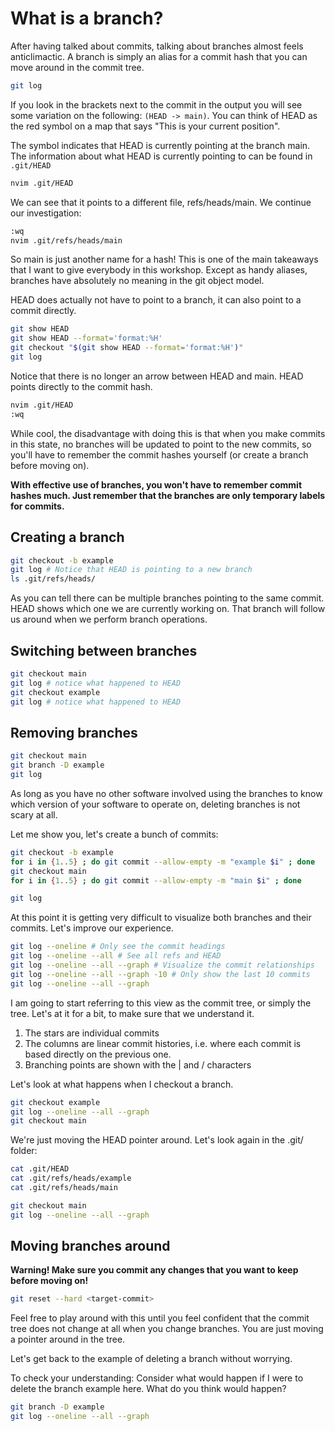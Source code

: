 # What is a branch?

After having talked about commits, talking about branches almost feels
anticlimactic. A branch is simply an alias for a commit hash that you can move
around in the commit tree.

```sh
git log
```

If you look in the brackets next to the commit in the output you will see some
variation on the following: `(HEAD -> main)`. You can think of HEAD as the red
symbol on a map that says "This is your current position".

The symbol indicates that HEAD is currently pointing at the branch main. The
information about what HEAD is currently pointing to can be found in `.git/HEAD`

```sh
nvim .git/HEAD
```

We can see that it points to a different file, refs/heads/main. We continue
our investigation:

```sh
:wq
nvim .git/refs/heads/main
```

So main is just another name for a hash! This is one of the main takeaways
that I want to give everybody in this workshop. Except as handy aliases,
branches have absolutely no meaning in the git object model.

HEAD does actually not have to point to a branch, it can also point to a commit
directly.

```sh
git show HEAD
git show HEAD --format='format:%H'
git checkout "$(git show HEAD --format='format:%H')"
git log
```

Notice that there is no longer an arrow between HEAD and main. HEAD points
directly to the commit hash.

```sh
nvim .git/HEAD
:wq
```

While cool, the disadvantage with doing this is that when you
make commits in this state, no branches will be updated to point to the new
commits, so you'll have to remember the commit hashes yourself (or create
a branch before moving on).

**With effective use of branches, you won't have to remember commit hashes much.
Just remember that the branches are only temporary labels for commits.**

## Creating a branch

```sh
git checkout -b example
git log # Notice that HEAD is pointing to a new branch
ls .git/refs/heads/
```

As you can tell there can be multiple branches pointing to the same commit. HEAD
shows which one we are currently working on. That branch will follow us around
when we perform branch operations.

## Switching between branches

```sh
git checkout main
git log # notice what happened to HEAD
git checkout example
git log # notice what happened to HEAD
```

## Removing branches

```sh
git checkout main
git branch -D example
git log
```

As long as you have no other software involved using the branches to know which
version of your software to operate on, deleting branches is not scary at all.

Let me show you, let's create a bunch of commits:

```sh
git checkout -b example
for i in {1..5} ; do git commit --allow-empty -m "example $i" ; done
git checkout main
for i in {1..5} ; do git commit --allow-empty -m "main $i" ; done

git log
```

At this point it is getting very difficult to visualize both branches and their
commits. Let's improve our experience.

```sh
git log --oneline # Only see the commit headings
git log --oneline --all # See all refs and HEAD
git log --oneline --all --graph # Visualize the commit relationships
git log --oneline --all --graph -10 # Only show the last 10 commits
git log --oneline --all --graph
```

I am going to start referring to this view as the commit tree, or simply the
tree. Let's at it for a bit, to make sure that we understand it.

1. The stars are individual commits
2. The columns are linear commit histories, i.e. where each commit is based
   directly on the previous one.
3. Branching points are shown with the | and / characters

Let's look at what happens when I checkout a branch.

```sh
git checkout example
git log --oneline --all --graph
git checkout main
```

We're just moving the HEAD pointer around. Let's look again in the .git/ folder:

```sh
cat .git/HEAD
cat .git/refs/heads/example
cat .git/refs/heads/main
```

```sh
git checkout main
git log --oneline --all --graph
```

## Moving branches around

**Warning! Make sure you commit any changes that you want to keep before
moving on!**

```sh
git reset --hard <target-commit>
```


Feel free to play around with this until you feel confident that the commit tree
does not change at all when you change branches. You are just moving a pointer
around in the tree.

Let's get back to the example of deleting a branch without worrying.

To check your understanding: Consider what would happen if I were to delete the
branch example here. What do you think would happen?

```sh
git branch -D example
git log --oneline --all --graph
```
